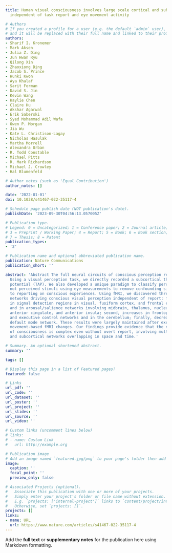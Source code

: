```yaml
---
title: Human visual consciousness involves large scale cortical and subcortical networks
  independent of task report and eye movement activity

# Authors
# If you created a profile for a user (e.g. the default `admin` user), write the username (folder name) here
# and it will be replaced with their full name and linked to their profile.
authors:
- Sharif I. Kronemer
- Mark Aksen
- Julia Z. Ding
- Jun Hwan Ryu
- Qilong Xin
- Zhaoxiong Ding
- Jacob S. Prince
- Hunki Kwon
- Aya Khalaf
- Sarit Forman
- David S. Jin
- Kevin Wang
- Kaylie Chen
- Claire Hu
- Akshar Agarwal
- Erik Saberski
- Syed Mohammad Adil Wafa
- Owen P. Morgan
- Jia Wu
- Kate L. Christison-Lagay
- Nicholas Hasulak
- Martha Morrell
- Alexandra Urban
- R. Todd Constable
- Michael Pitts
- R. Mark Richardson
- Michael J. Crowley
- Hal Blumenfeld

# Author notes (such as 'Equal Contribution')
author_notes: []

date: '2022-01-01'
doi: 10.1038/s41467-022-35117-4

# Schedule page publish date (NOT publication's date).
publishDate: '2023-09-30T04:56:13.057005Z'

# Publication type.
# Legend: 0 = Uncategorized; 1 = Conference paper; 2 = Journal article;
# 3 = Preprint / Working Paper; 4 = Report; 5 = Book; 6 = Book section;
# 7 = Thesis; 8 = Patent
publication_types:
- '2'

# Publication name and optional abbreviated publication name.
publication: Nature Communications
publication_short: ''

abstract: 'Abstract The full neural circuits of conscious perception remain unknown.
  Using a visual perception task, we directly recorded a subcortical thalamic awareness
  potential (TAP). We also developed a unique paradigm to classify perceived versus
  not perceived stimuli using eye measurements to remove confounding signals related
  to reporting on conscious experiences. Using fMRI, we discovered three major brain
  networks driving conscious visual perception independent of report: first, increases
  in signal detection regions in visual, fusiform cortex, and frontal eye fields;
  and in arousal/salience networks involving midbrain, thalamus, nucleus accumbens,
  anterior cingulate, and anterior insula; second, increases in frontoparietal attention
  and executive control networks and in the cerebellum; finally, decreases in the
  default mode network. These results were largely maintained after excluding eye
  movement-based fMRI changes. Our findings provide evidence that the neurophysiology
  of consciousness is complex even without overt report, involving multiple cortical
  and subcortical networks overlapping in space and time.'

# Summary. An optional shortened abstract.
summary: ''

tags: []

# Display this page in a list of Featured pages?
featured: false

# Links
url_pdf: ''
url_code: ''
url_dataset: ''
url_poster: ''
url_project: ''
url_slides: ''
url_source: ''
url_video: ''

# Custom links (uncomment lines below)
# links:
# - name: Custom Link
#   url: http://example.org

# Publication image
# Add an image named `featured.jpg/png` to your page's folder then add a caption below.
image:
  caption: ''
  focal_point: ''
  preview_only: false

# Associated Projects (optional).
#   Associate this publication with one or more of your projects.
#   Simply enter your project's folder or file name without extension.
#   E.g. `projects: ['internal-project']` links to `content/project/internal-project/index.md`.
#   Otherwise, set `projects: []`.
projects: []
links:
- name: URL
  url: https://www.nature.com/articles/s41467-022-35117-4
---
```


Add the **full text** or **supplementary notes** for the publication here using Markdown formatting.
